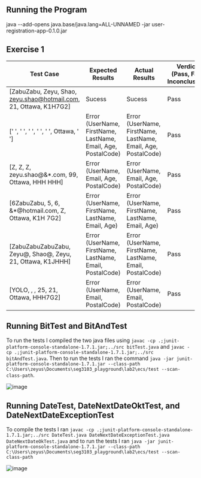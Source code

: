 ## Running the Program
java --add-opens java.base/java.lang=ALL-UNNAMED -jar user-registration-app-0.1.0.jar

## Exercise 1
| Test Case | Expected Results | Actual Results | Verdict (Pass, Fail, Inconclusive) |
| --- | --- | --- | --- |
| [ZabuZabu, Zeyu, Shao, zeyu.shao@hotmail.com, 21, Ottawa, K1H7G2] | Sucess | Sucess | Pass 
| [' ', ' ', ' ', ' ', ' ', Ottawa, ' '] | Error (UserName, FirstName, LastName, Email, Age, PostalCode) | Error (UserName, FirstName, LastName, Email, Age, PostalCode) | Pass |
| [Z, Z, Z, zeyu.shao@&*.com, 99, Ottawa, HHH HHH] | Error (UserName, Email, Age, PostalCode) | Error (UserName, Email, Age, PostalCode) | Pass |
| [6ZabuZabu, 5, 6, &*@hotmail.com, Z, Ottawa, K1H 7G2] | Error (UserName, FirstName, LastName, Email, Age) | Error (UserName, FirstName, LastName, Email, Age) | Pass |
| [ZabuZabuZabuZabu, Zeyu@, Shao@, Zeyu, 21, Ottawa, K1JHHH] | Error (UserName, FirstName, LastName, Email, PostalCode) | Error (UserName, FirstName, LastName, Email, PostalCode) | Pass |
| [YOLO, , , 25, 21, Ottawa, HHH7G2] | Error (UserName, Email, PostalCode) | Error (UserName, Email, PostalCode) | Pass |

## Running BitTest and BitAndTest
To run the tests I compiled the two java files using `javac -cp .;junit-platform-console-standalone-1.7.1.jar;../src bitTest.java` and `javac -cp .;junit-platform-console-standalone-1.7.1.jar;../src bitAndTest.java`. Then to run the tests I ran the command `java -jar junit-platform-console-standalone-1.7.1.jar --class-path C:\Users\zeyus\Documents\seg3103_playground\lab2\ecs/test --scan-class-path`. 

![image](https://github.com/ZeyuShao-uOttawa/seg3103_playground/assets/33436865/639ff8ae-9dd1-44d8-a011-6a980eb89c9b)

## Running DateTest, DateNextDateOktTest, and DateNextDateExceptionTest
To compile the tests I ran `javac -cp .;junit-platform-console-standalone-1.7.1.jar;../src DateTest.java DateNextDateExceptionTest.java DateNextDateOkTest.java` and to run the tests I ran `java -jar junit-platform-console-standalone-1.7.1.jar --class-path C:\Users\zeyus\Documents\seg3103_playground\lab2\ecs/test --scan-class-path`

![image](https://github.com/ZeyuShao-uOttawa/seg3103_playground/assets/33436865/55c29ead-e2c9-4498-a6ad-7ed35352a691)


